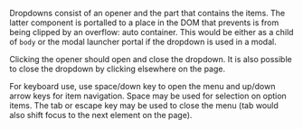Dropdowns consist of an opener and the part that contains the items. The latter
component is portalled to a place in the DOM that prevents is from being clipped
by an overflow: auto container. This would be either as a child of `body` or the
modal launcher portal if the dropdown is used in a modal.

Clicking the opener should open and close the dropdown. It is also possible to
close the dropdown by clicking elsewhere on the page.

For keyboard use, use space/down key to open the menu and up/down arrow keys for
item navigation. Space may be used for selection on option items. The tab or
escape key may be used to close the menu (tab would also shift focus to the next
element on the page).
